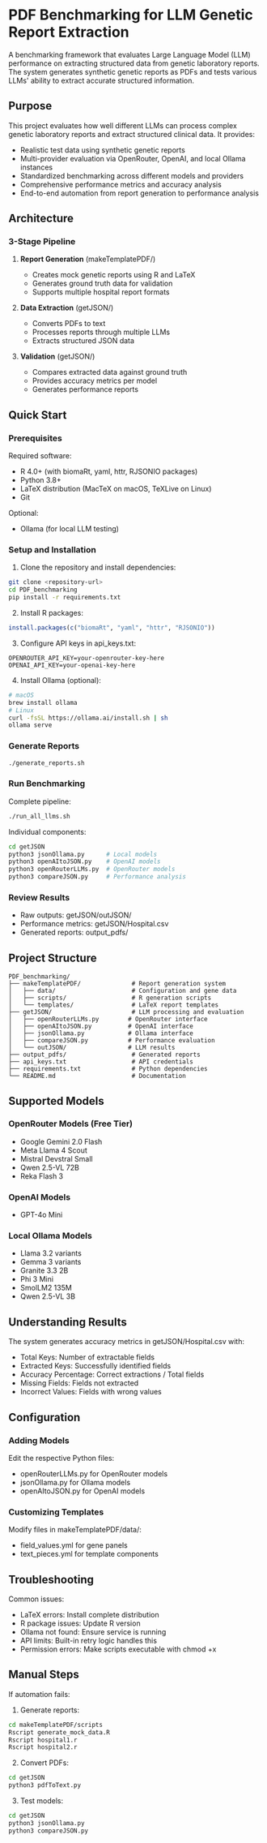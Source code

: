 # PDF Benchmarking for LLM Genetic Report Extraction

A benchmarking framework that evaluates Large Language Model (LLM) performance on extracting structured data from genetic laboratory reports. The system generates synthetic genetic reports as PDFs and tests various LLMs' ability to extract accurate structured information.

## Purpose

This project evaluates how well different LLMs can process complex genetic laboratory reports and extract structured clinical data. It provides:

- Realistic test data using synthetic genetic reports
- Multi-provider evaluation via OpenRouter, OpenAI, and local Ollama instances
- Standardized benchmarking across different models and providers
- Comprehensive performance metrics and accuracy analysis
- End-to-end automation from report generation to performance analysis

## Architecture

### 3-Stage Pipeline

1. **Report Generation** (makeTemplatePDF/)
   - Creates mock genetic reports using R and LaTeX
   - Generates ground truth data for validation
   - Supports multiple hospital report formats

2. **Data Extraction** (getJSON/)
   - Converts PDFs to text
   - Processes reports through multiple LLMs
   - Extracts structured JSON data

3. **Validation** (getJSON/)
   - Compares extracted data against ground truth
   - Provides accuracy metrics per model
   - Generates performance reports

## Quick Start

### Prerequisites

Required software:
- R 4.0+ (with biomaRt, yaml, httr, RJSONIO packages)
- Python 3.8+
- LaTeX distribution (MacTeX on macOS, TeXLive on Linux)
- Git

Optional:
- Ollama (for local LLM testing)

### Setup and Installation

1. Clone the repository and install dependencies:
```bash
git clone <repository-url>
cd PDF_benchmarking
pip install -r requirements.txt
```

2. Install R packages:
```r
install.packages(c("biomaRt", "yaml", "httr", "RJSONIO"))
```

3. Configure API keys in api_keys.txt:
```
OPENROUTER_API_KEY=your-openrouter-key-here
OPENAI_API_KEY=your-openai-key-here
```

4. Install Ollama (optional):
```bash
# macOS
brew install ollama
# Linux
curl -fsSL https://ollama.ai/install.sh | sh
ollama serve
```

### Generate Reports

```bash
./generate_reports.sh
```

### Run Benchmarking

Complete pipeline:
```bash
./run_all_llms.sh
```

Individual components:
```bash
cd getJSON
python3 jsonOllama.py      # Local models
python3 openAItoJSON.py    # OpenAI models
python3 openRouterLLMs.py  # OpenRouter models
python3 compareJSON.py     # Performance analysis
```

### Review Results

- Raw outputs: getJSON/outJSON/
- Performance metrics: getJSON/Hospital.csv
- Generated reports: output_pdfs/

## Project Structure

```
PDF_benchmarking/
├── makeTemplatePDF/              # Report generation system
│   ├── data/                     # Configuration and gene data
│   ├── scripts/                  # R generation scripts
│   └── templates/                # LaTeX report templates
├── getJSON/                      # LLM processing and evaluation
│   ├── openRouterLLMs.py        # OpenRouter interface
│   ├── openAItoJSON.py          # OpenAI interface
│   ├── jsonOllama.py            # Ollama interface
│   ├── compareJSON.py           # Performance evaluation
│   └── outJSON/                 # LLM results
├── output_pdfs/                  # Generated reports
├── api_keys.txt                  # API credentials
├── requirements.txt              # Python dependencies
└── README.md                     # Documentation
```

## Supported Models

### OpenRouter Models (Free Tier)
- Google Gemini 2.0 Flash
- Meta Llama 4 Scout
- Mistral Devstral Small
- Qwen 2.5-VL 72B
- Reka Flash 3

### OpenAI Models
- GPT-4o Mini

### Local Ollama Models
- Llama 3.2 variants
- Gemma 3 variants
- Granite 3.3 2B
- Phi 3 Mini
- SmolLM2 135M
- Qwen 2.5-VL 3B

## Understanding Results

The system generates accuracy metrics in getJSON/Hospital.csv with:
- Total Keys: Number of extractable fields
- Extracted Keys: Successfully identified fields
- Accuracy Percentage: Correct extractions / Total fields
- Missing Fields: Fields not extracted
- Incorrect Values: Fields with wrong values

## Configuration

### Adding Models

Edit the respective Python files:
- openRouterLLMs.py for OpenRouter models
- jsonOllama.py for Ollama models
- openAItoJSON.py for OpenAI models

### Customizing Templates

Modify files in makeTemplatePDF/data/:
- field_values.yml for gene panels
- text_pieces.yml for template components

## Troubleshooting

Common issues:
- LaTeX errors: Install complete distribution
- R package issues: Update R version
- Ollama not found: Ensure service is running
- API limits: Built-in retry logic handles this
- Permission errors: Make scripts executable with chmod +x

## Manual Steps

If automation fails:

1. Generate reports:
```bash
cd makeTemplatePDF/scripts
Rscript generate_mock_data.R
Rscript hospital1.r
Rscript hospital2.r
```

2. Convert PDFs:
```bash
cd getJSON
python3 pdfToText.py
```

3. Test models:
```bash
cd getJSON
python3 jsonOllama.py
python3 compareJSON.py
```
